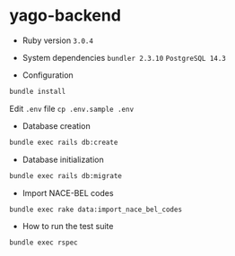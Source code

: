 # yago-backend

* Ruby version
`3.0.4`

* System dependencies
`bundler 2.3.10`
`PostgreSQL 14.3`

* Configuration
```bash
bundle install
```

Edit `.env` file
`cp .env.sample .env`

* Database creation
```bash
bundle exec rails db:create
```

* Database initialization
```bash
bundle exec rails db:migrate
```

* Import NACE-BEL codes
```bash
bundle exec rake data:import_nace_bel_codes
```

* How to run the test suite
```bash
bundle exec rspec
```

